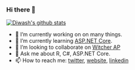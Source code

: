 ### Hi there 👋

[![Diwash's github stats](https://github-readme-stats.vercel.app/api?username=diwashrestha)](https://github.com/anuraghazra/github-readme-stats)

- 🔭 I’m currently working on on many things.
- 🌱 I’m currently learning [ASP.NET Core](https://docs.microsoft.com/en-us/aspnet/core/?view=aspnetcore-3.1).
- 👯 I’m looking to collaborate on [Witcher AP](https://github.com/diwashrestha/WitcherAPI)
- 💬 Ask me about R, C#, ASP.NET Core.
- 📫 How to reach me: [twitter](https://twitter.com/diwastha), [website](https://diwashrestha.com.np/), [linkedin](https://www.linkedin.com/in/shresthadiwash/)

